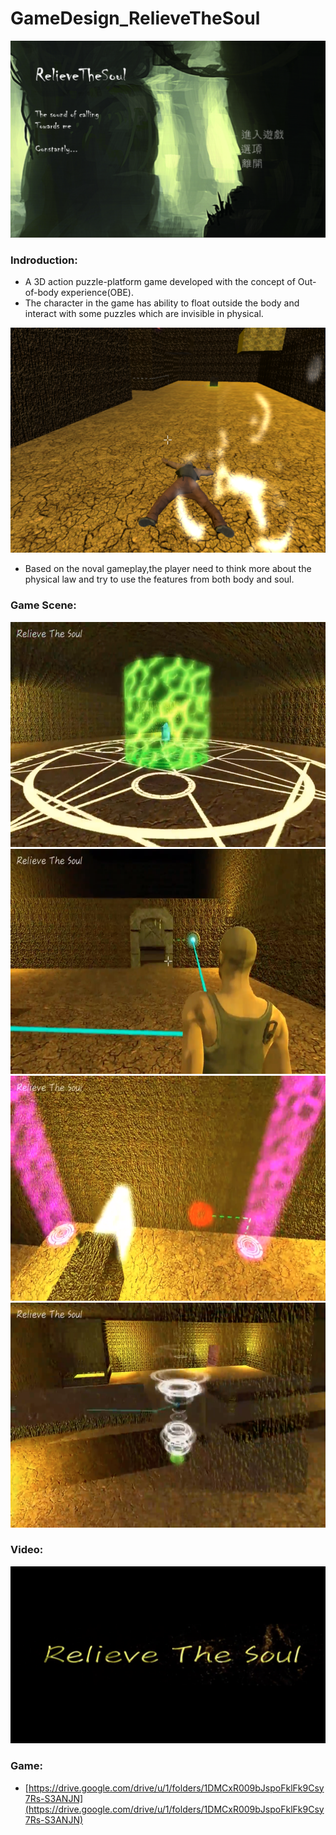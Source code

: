 # GameDesign_RelieveTheSoul

![image](https://github.com/chad1023/GameDesign_RelieveTheSoul/blob/master/RelieveTheSoul.png)

### Indroduction:
+ A 3D action puzzle-platform game developed with the concept of Out-of-body experience(OBE).
+ The character in the game has ability to float outside the body and interact with some puzzles which are invisible in physical.

<div align="center"><img width="640" height="360" src="Game_Soul.png"/></div>

+ Based on the noval gameplay,the player need to think more about the physical law and try to use the features from both body and soul.

### Game Scene:
<div align="center"><img width="640" height="360" src="Game_MagicRing.png"/></div>
<div align="center"><img width="640" height="360" src="Game_Light.png"/></div>
<div align="center"><img width="640" height="360" src="Game_Transmit.png"/></div>
<div align="center"><img width="640" height="360" src="Game_Wind.png"/></div>

### Video:
[![IMAGE ALT TEXT HERE](Video.png)](https://www.youtube.com/watch?v=rSl9URV3rQUttps://www.youtube.com/watch?v=bSs49qSB9NM)
### Game:
*  [https://drive.google.com/drive/u/1/folders/1DMCxR009bJspoFklFk9Csy7Rs-S3ANJN](https://drive.google.com/drive/u/1/folders/1DMCxR009bJspoFklFk9Csy7Rs-S3ANJN)
